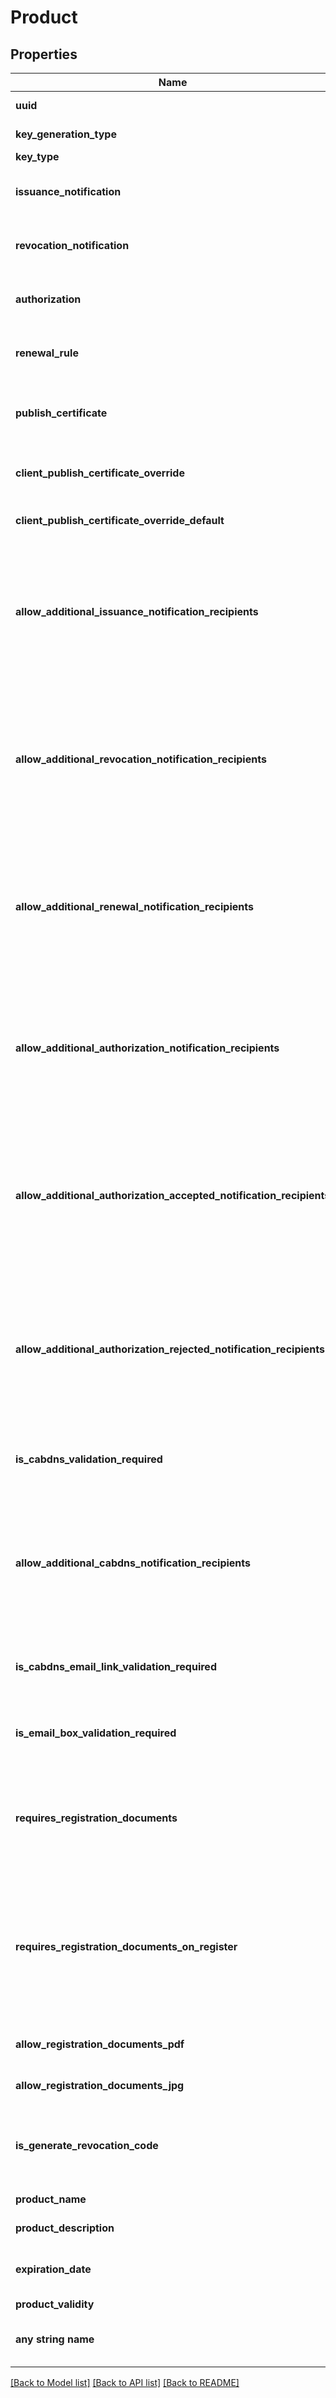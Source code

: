 # Product


## Properties
Name | Type | Description | Notes
------------ | ------------- | ------------- | -------------
**uuid** | **str** | Product UUID reference | [readonly] 
**key_generation_type** | **str** | Key generation protocol | [readonly] 
**key_type** | [**KeyType**](KeyType.md) |  | 
**issuance_notification** | **bool** | Indicate if the certificate sends a notification on issuance | [readonly] 
**revocation_notification** | **bool** | Indicate if the certificate sends a notification on revocation | [readonly] 
**authorization** | **bool** | Indicate if the certificate requires an authorization on issuance/revocation | [readonly] 
**renewal_rule** | **bool** | Indicate if the certificate sends a notification for renewal | [readonly] 
**publish_certificate** | **bool** | Indicate if the certificate is published to the public LDAP after issuance | [readonly] 
**client_publish_certificate_override** | **bool** | Indicate if the certificate publication can be overridden | [readonly] 
**client_publish_certificate_override_default** | **bool** | Indicate the default value if publication override is enabled | [readonly] 
**allow_additional_issuance_notification_recipients** | **bool** | When enabled, additional certificate issuance notification recipients can be added to the certificate order. Additional recipients are skipped when disabled. | [readonly] 
**allow_additional_revocation_notification_recipients** | **bool** | When enabled, additional certificate revocation notification recipients can be added to the certificate order. Additional recipients are skipped when disabled. | [readonly] 
**allow_additional_renewal_notification_recipients** | **bool** | When enabled, additional certificate renewal notification recipients can be added to the certificate order. Additional recipients are skipped when disabled. | [readonly] 
**allow_additional_authorization_notification_recipients** | **bool** | When enabled, additional authorization notification recipients can be added to the certificate order. Additional recipients are skipped when disabled. | [readonly] 
**allow_additional_authorization_accepted_notification_recipients** | **bool** | When enabled, additional authorization notification recipients (for accepted requests) can be added to the certificate order. Additional recipients are skipped when disabled. | [readonly] 
**allow_additional_authorization_rejected_notification_recipients** | **bool** | When enabled, additional authorization notification recipients (for rejected requests) can be added to the certificate order. Additional recipients are skipped when disabled. | [readonly] 
**is_cabdns_validation_required** | **bool** | When enabled, indicates CAB DNS or HTTP domain validation is required. | [readonly] 
**allow_additional_cabdns_notification_recipients** | **bool** | When enabled, indicates that additional notification recipients can be added to the certificate order. Additional recipients are skipped when disabled. | [readonly] 
**is_cabdns_email_link_validation_required** | **bool** | When enabled, indicates CAB DNS via constructed email link to domain owner is required. | [readonly] 
**is_email_box_validation_required** | **bool** | When enabled, indicates that the recipient must validate the email box via a link. | [readonly] 
**requires_registration_documents** | **bool** | When enabled, registration documents must provided with the certificate order. Documents are skipped when disabled. | [readonly] 
**requires_registration_documents_on_register** | **bool** | When enabled, registration documents must provided when submitting the certificate order. When disabled, documents can be added to the certificate order at a later time via the RA UI. | [readonly] 
**allow_registration_documents_pdf** | **bool** | PDF registration document are allowed. | [readonly] 
**allow_registration_documents_jpg** | **bool** | JPG/PNG registration images are allowed. | [readonly] 
**is_generate_revocation_code** | **bool** | Indicates if a revocation code is issued for the recipient (link to self service revocation). | [readonly] 
**product_name** | **str** | Certificate product name | [optional] [readonly] 
**product_description** | **str, none_type** | Product additional description | [optional] [readonly] 
**expiration_date** | **date, none_type** | Indicate if the certificate product has an expiration date | [optional] [readonly] 
**product_validity** | [**ProductValidity**](ProductValidity.md) |  | [optional] 
**any string name** | **bool, date, datetime, dict, float, int, list, str, none_type** | any string name can be used but the value must be the correct type | [optional]

[[Back to Model list]](../README.md#documentation-for-models) [[Back to API list]](../README.md#documentation-for-api-endpoints) [[Back to README]](../README.md)


